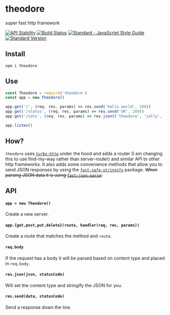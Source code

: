 # theodore

super fast http framework

[![API Stability](https://img.shields.io/badge/stability-experimental-orange.svg)](https://nodejs.org/api/documentation.html#documentation_stability_index)
[![Build Status](https://travis-ci.org/emkay/theodore.svg?branch=master)](https://travis-ci.org/emkay/theodore)
[![Standard - JavaScript Style Guide](https://img.shields.io/badge/code%20style-standard-brightgreen.svg)](http://standardjs.com/)
[![Standard Version](https://img.shields.io/badge/release-standard%20version-brightgreen.svg)](https://github.com/conventional-changelog/standard-version)

## Install

`npm i theodore`

## Use

```javascript
const Theodore = require('theodore')
const app = new Theodore()

app.get('/', (req, res, params) => res.send('hello world', 200))
app.get('/status', (req, res, params) => res.send('OK', 200))
app.get('/cats', (req, res, params) => res.json(['theodore', 'sally', 'glory'], 200))

app.listen()
```

## How?

`theodore` uses [`turbo-http`](https://github.com/mafintosh/turbo-http) under the hood and adds a router (I am changing this to use find-my-way rather than server-router) and similar API to other http frameworks. It also adds some convenience methods that allow you to send JSON responses by using the [`fast-safe-stringify`](https://www.npmjs.com/package/fast-safe-stringify) package. <del>When parsing JSON data it is using [`fast-json-parse`](https://www.npmjs.com/package/fast-json-parse).</del>

## API

#### `app = new Theodore()`

Create a new server.

#### `app.{get,post,put,delete}(route, handler(req, res, params))`

Create a route that matches the method and `route`.

#### `req.body`

If the request has a body it will be parsed based on content type and placed in `req.body`.

#### `res.json(json, statusCode)`

Will set the content type and stringify the JSON for you.

#### `res.send(data, statusCode)`

Send a response down the line.
